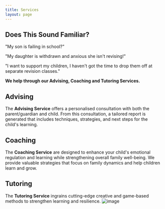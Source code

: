 ```yaml
---
title: Services
layout: page
---
```


## Does This Sound Familiar?


"My son is failing in school?"

"My daughter is withdrawn and anxious she isn't revising!" 

"I want to support my children, I haven't got the time to drop them off at separate revision classes."

**We help through our Advising, Coaching and Tutoring Services.**
## Advising
The **Advising Service** offers a personalised consultation with both the parent/guardian and child. From this consultation, a tailored report is generated that includes techniques, strategies, and next steps for the child's learning.
## Coaching 

The **Coaching Service** are designed to enhance your child's emotional regulation and learning while strengthening overall family well-being. We provide valuable strategies that focus on family dynamics and help children learn and grow.
## Tutoring 

The **Tutoring Service**  ingrains cutting-edge creative and game-based methods to strengthen learning and resilience.
![image](https://NavWeb.b-cdn.net/1728.jpg)